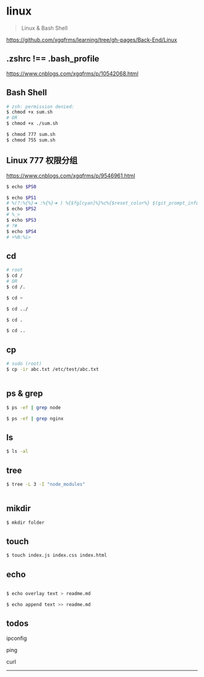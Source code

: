 # linux

> Linux & Bash Shell

https://github.com/xgqfrms/learning/tree/gh-pages/Back-End/Linux

## .zshrc !== .bash_profile

https://www.cnblogs.com/xgqfrms/p/10542068.html


## Bash Shell

```sh
# zsh: permission denied:
$ chmod +x sum.sh
# OR
$ chmod +x ./sum.sh

$ chmod 777 sum.sh
$ chmod 755 sum.sh

```

## Linux 777 权限分组

https://www.cnblogs.com/xgqfrms/p/9546961.html

```sh
$ echo $PS0

$ echo $PS1 
# %(?:%{%}➜ :%{%}➜ ) %{$fg[cyan]%}%c%{$reset_color%} $(git_prompt_info)
$ echo $PS2
# %_> 
$ echo $PS3
# ?# 
$ echo $PS4
# +%N:%i> 

```
## cd

```sh
# root
$ cd /
# OR
$ cd /.

$ cd ~

$ cd ../

$ cd .

$ cd ..

```

## cp

```sh
# sudo (root)
$ cp -ir abc.txt /etc/test/abc.txt



```


## ps & grep

```sh
$ ps -ef | grep node

$ ps -ef | grep nginx


```

## ls

```sh
$ ls -al


```

## tree

```sh
$ tree -L 3 -I "node_modules"



```

## mikdir

```sh
$ mkdir folder

```

## touch

```sh
$ touch index.js index.css index.html

```

## echo

```sh

$ echo overlay text > readme.md

$ echo append text >> readme.md

```


## todos

ipconfig

ping

curl











***


